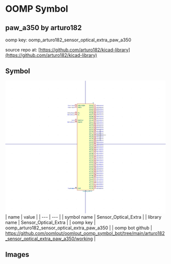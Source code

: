 # OOMP Symbol  
## paw_a350  by arturo182  
  
oomp key: oomp_arturo182_sensor_optical_extra_paw_a350  
  
source repo at: [https://github.com/arturo182/kicad-library](https://github.com/arturo182/kicad-library)  
## Symbol  
  
[![working.png](working_600.png)](working.png)  
| name | value | 
| --- | --- | 
| symbol name | Sensor_Optical_Extra | 
| library name | Sensor_Optical_Extra | 
| oomp key | oomp_arturo182_sensor_optical_extra_paw_a350 | 
| oomp bot github | https://github.com/oomlout/oomlout_oomp_symbol_bot/tree/main/arturo182_sensor_optical_extra_paw_a350/working | 
## Images  
